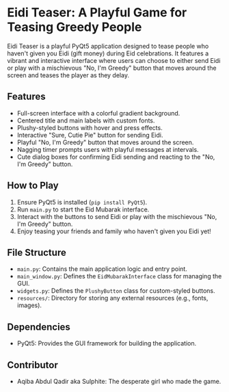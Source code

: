 # Eidi Teaser: A Playful Game for Teasing Greedy People

Eidi Teaser is a playful PyQt5 application designed to tease people who haven't given you Eidi (gift money) during Eid celebrations. It features a vibrant and interactive interface where users can choose to either send Eidi or play with a mischievous "No, I'm Greedy" button that moves around the screen and teases the player as they delay.

## Features

- Full-screen interface with a colorful gradient background.
- Centered title and main labels with custom fonts.
- Plushy-styled buttons with hover and press effects.
- Interactive "Sure, Cutie Pie" button for sending Eidi.
- Playful "No, I'm Greedy" button that moves around the screen.
- Nagging timer prompts users with playful messages at intervals.
- Cute dialog boxes for confirming Eidi sending and reacting to the "No, I'm Greedy" button.

## How to Play

1. Ensure PyQt5 is installed (`pip install PyQt5`).
2. Run `main.py` to start the Eid Mubarak interface.
3. Interact with the buttons to send Eidi or play with the mischievous "No, I'm Greedy" button.
4. Enjoy teasing your friends and family who haven't given you Eidi yet!

## File Structure

- `main.py`: Contains the main application logic and entry point.
- `main_window.py`: Defines the `EidMubarakInterface` class for managing the GUI.
- `widgets.py`: Defines the `PlushyButton` class for custom-styled buttons.
- `resources/`: Directory for storing any external resources (e.g., fonts, images).

## Dependencies

- PyQt5: Provides the GUI framework for building the application.

## Contributor

- Aqiba Abdul Qadir aka Sulphite: The desperate girl who made the game.
